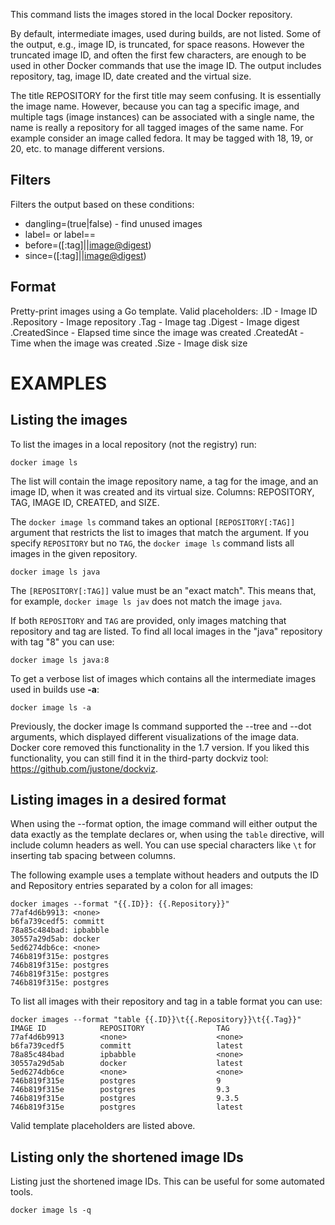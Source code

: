 This command lists the images stored in the local Docker repository.

By default, intermediate images, used during builds, are not listed. Some of the
output, e.g., image ID, is truncated, for space reasons. However the truncated
image ID, and often the first few characters, are enough to be used in other
Docker commands that use the image ID. The output includes repository, tag, image
ID, date created and the virtual size.

The title REPOSITORY for the first title may seem confusing. It is essentially
the image name. However, because you can tag a specific image, and multiple tags
(image instances) can be associated with a single name, the name is really a
repository for all tagged images of the same name. For example consider an image
called fedora. It may be tagged with 18, 19, or 20, etc. to manage different
versions.

## Filters

Filters the output based on these conditions:

   - dangling=(true|false) - find unused images
   - label=<key> or label=<key>=<value>
   - before=(<image-name>[:tag]|<image-id>|<image@digest>)
   - since=(<image-name>[:tag]|<image-id>|<image@digest>)

## Format

   Pretty-print images using a Go template.
   Valid placeholders:
      .ID - Image ID
      .Repository - Image repository
      .Tag - Image tag
      .Digest - Image digest
      .CreatedSince - Elapsed time since the image was created
      .CreatedAt - Time when the image was created
      .Size - Image disk size

# EXAMPLES

## Listing the images

To list the images in a local repository (not the registry) run:

    docker image ls

The list will contain the image repository name, a tag for the image, and an
image ID, when it was created and its virtual size. Columns: REPOSITORY, TAG,
IMAGE ID, CREATED, and SIZE.

The `docker image ls` command takes an optional `[REPOSITORY[:TAG]]` argument
that restricts the list to images that match the argument. If you specify
`REPOSITORY` but no `TAG`, the `docker image ls` command lists all images in the
given repository.

    docker image ls java

The `[REPOSITORY[:TAG]]` value must be an "exact match". This means that, for example,
`docker image ls jav` does not match the image `java`.

If both `REPOSITORY` and `TAG` are provided, only images matching that
repository and tag are listed.  To find all local images in the "java"
repository with tag "8" you can use:

    docker image ls java:8

To get a verbose list of images which contains all the intermediate images
used in builds use **-a**:

    docker image ls -a

Previously, the docker image ls command supported the --tree and --dot arguments,
which displayed different visualizations of the image data. Docker core removed
this functionality in the 1.7 version. If you liked this functionality, you can
still find it in the third-party dockviz tool: https://github.com/justone/dockviz.

## Listing images in a desired format

When using the --format option, the image command will either output the data 
exactly as the template declares or, when using the `table` directive, will 
include column headers as well. You can use special characters like `\t` for
inserting tab spacing between columns. 

The following example uses a template without headers and outputs the ID and 
Repository entries separated by a colon for all images:

    docker images --format "{{.ID}}: {{.Repository}}"
    77af4d6b9913: <none>
    b6fa739cedf5: committ
    78a85c484bad: ipbabble
    30557a29d5ab: docker
    5ed6274db6ce: <none>
    746b819f315e: postgres
    746b819f315e: postgres
    746b819f315e: postgres
    746b819f315e: postgres

To list all images with their repository and tag in a table format you can use:

    docker images --format "table {{.ID}}\t{{.Repository}}\t{{.Tag}}"
    IMAGE ID            REPOSITORY                TAG
    77af4d6b9913        <none>                    <none>
    b6fa739cedf5        committ                   latest
    78a85c484bad        ipbabble                  <none>
    30557a29d5ab        docker                    latest
    5ed6274db6ce        <none>                    <none>
    746b819f315e        postgres                  9
    746b819f315e        postgres                  9.3
    746b819f315e        postgres                  9.3.5
    746b819f315e        postgres                  latest

Valid template placeholders are listed above.

## Listing only the shortened image IDs

Listing just the shortened image IDs. This can be useful for some automated
tools.

    docker image ls -q
